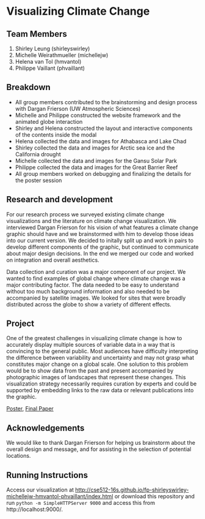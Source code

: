 Visualizing Climate Change
===============

## Team Members

1. Shirley Leung (shirleyswirley)
2. Michelle Weirathmueller (michellejw)
3. Helena van Tol (hmvantol)
4. Philippe Vaillant (phvaillant)

## Breakdown

- All group members contributed to the brainstorming and design process with Dargan Frierson (UW Atmospheric Sciences)
- Michelle and Philippe constructed the website framework and the animated globe interaction
- Shirley and Helena constructed the layout and interactive components of the contents inside the modal
- Helena collected the data and images for Athabasca and Lake Chad
- Shirley collected the data and images for Arctic sea ice and the California drought
- Michelle collected the data and images for the Gansu Solar Park
- Philippe collected the data and images for the Great Barrier Reef
- All group members worked on debugging and finalizing the details for the poster session

## Research and development

For our research process we surveyed existing climate change visualizations and the literature on climate change visualization. We interviewed Dargan Frierson for his vision of what features a climate change graphic should have and we brainstormed with him to develop those ideas into our current version. We decided to initally split up and work in pairs to develop different components of the graphic, but continued to communicate about major design decisions. In the end we merged our code and worked on integration and overall aesthetics.

Data collection and curation was a major component of our project. We wanted to find examples of global change where climate change was a major contributing factor. The data needed to be easy to understand without too much background information and also needed to be accompanied by satellite images. We looked for sites that were broadly distributed across the globe to show a variety of different effects.

## Project

One of the greatest challenges in visualizing climate change is how to accurately display multiple sources of variable data in a way that is convincing to the general public. Most audiences have difficulty interpreting the difference between variability and uncertainty and may not grasp what constitutes major change on a global scale. One solution to this problem would be to show data from the past and present accompanied by photographic images of landscapes that represent these changes. This visualization strategy necessarily requires curation by experts and could be supported by embedding links to the raw data or relevant publications into the graphic.

[Poster](http://cse512-16s.github.io/fp-shirleyswirley-michellejw-hmvantol-phvaillant/clean_final_awesome/poster-shirleyswirley-michellejw-hmvantol-phvaillant.pdf),
[Final Paper](http://cse512-16s.github.io/fp-shirleyswirley-michellejw-hmvantol-phvaillant/clean_final_awesome/paper-shirleyswirley-michellejw-hmvantol-phvaillant.pdf)

## Acknowledgements

We would like to thank Dargan Frierson for helping us brainstorm about the overall design and message, and for assisting in the selection of potential locations.

## Running Instructions

Access our visualization at http://cse512-16s.github.io/fp-shirleyswirley-michellejw-hmvantol-phvaillant/index.html or download this repository and run `python -m SimpleHTTPServer 9000` and access this from http://localhost:9000/.

